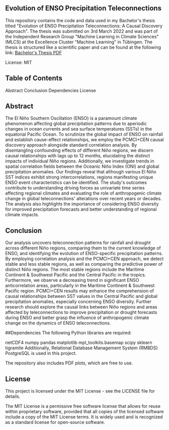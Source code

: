 <!-- Title -->
## Evolution of ENSO Precipitation Teleconnections
<!-- Description -->
This repository contains the code and data used in my Bachelor's thesis titled "Evolution of ENSO Precipitation Teleconnections: A Causal Discovery Approach". The thesis was submitted on 3rd March 2022 and was part of the Independent Research Group "Machine Learning in Climate Sciences" (MLCS) at the Excellence Cluster "Machine Learning" in Tübingen. The thesis is structured like a scientific paper and can be found at the following link: [Bachelor's Thesis PDF](https://machineclimate.de/files/bachelors_thesis.pdf)

<!-- Badges -->
License: MIT

<!-- Table of Contents -->
## Table of Contents
Abstract
Conclusion
Dependencies
License
<!-- Abstract -->
## Abstract
The El Niño Southern Oscillation (ENSO) is a paramount climate phenomenon affecting global precipitation patterns due to aperiodic changes in ocean currents and sea surface temperatures (SSTs) in the equatorial Pacific Ocean. To scrutinize the global impact of ENSO on rainfall and establish cause-effect relationships, we employ the PCMCI+CEN causal discovery approach alongside standard correlation analysis. By disentangling confounding effects of different Niño regions, we discern causal relationships with lags up to 12 months, elucidating the distinct impacts of individual Niño regions. Additionally, we investigate trends in spatial correlation fields between the Oceanic Niño Index (ONI) and global precipitation anomalies. Our findings reveal that although various El Niño SST indices exhibit strong intercorrelations, regions manifesting unique ENSO event characteristics can be identified. The study's outcomes contribute to understanding driving forces as univariate time series affecting regional climates and evaluating the role of anthropogenic climate change in global teleconnections' alterations over recent years or decades. The analysis also highlights the importance of considering ENSO diversity for improved precipitation forecasts and better understanding of regional climate impacts.

<!-- Conclusion -->
## Conclusion
Our analysis uncovers teleconnection patterns for rainfall and drought across different Niño regions, comparing them to the current knowledge of ENSO, and identifying the evolution of ENSO-specific precipitation patterns. By employing correlation analysis and the PCMCI+CEN approach, we detect stable and less stable regions, as well as comparing the predictive power of distinct Niño regions. The most stable regions include the Maritime Continent & Southwest Pacific and the Central Pacific in the tropics. Furthermore, we observe a decreasing trend in significant ENSO anticorrelation areas, particularly in the Maritime Continent & Southwest Pacific region. PCMCI+CEN results may enhance the comprehension of causal relationships between SST values in the Central Pacific and global precipitation anomalies, especially concerning ENSO diversity. Further research should explore the causal links between Niño regions and areas affected by teleconnections to improve precipitation or drought forecasts during ENSO and better grasp the influence of anthropogenic climate change on the dynamics of ENSO teleconnections.

<!-- Dependencies -->
##Dependencies
The following Python libraries are required:

netCDF4
numpy
pandas
matplotlib
mpl_toolkits.basemap
scipy
sklearn
tigramite
Additionally, Relational Database Management System (RMBDS) PostgreSQL is used in this project.

The repository also includes PDF plots, which are free to use.

<!-- License -->
## License
This project is licensed under the MIT License - see the LICENSE file for details.

The MIT License is a permissive free software license that allows for reuse within proprietary software, provided that all copies of the licensed software include a copy of the MIT License terms. It is widely used and is recognized as a standard license for open-source software.
